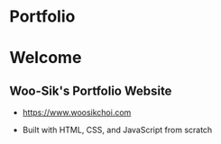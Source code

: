 # Portfolio

# Welcome

## Woo-Sik's Portfolio Website

- https://www.woosikchoi.com

- Built with HTML, CSS, and JavaScript from scratch
